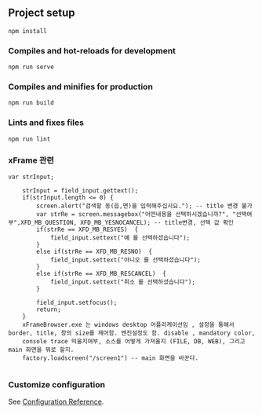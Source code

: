 ## Project setup
```
npm install
```

### Compiles and hot-reloads for development
```
npm run serve
```

### Compiles and minifies for production
```
npm run build
```

### Lints and fixes files
```
npm run lint
```
### xFrame 관련
```
var	strInput;

	strInput = field_input.gettext();
	if(strInput.length <= 0) {
		screen.alert("검색할 동(읍,면)을 입력해주십시요."); -- title 변경 불가
		var strRe = screen.messagebox("어떤내용을 선택하시겠습니까?", "선택여부",XFD_MB_QUESTION, XFD_MB_YESNOCANCEL); -- title변경, 선택 값 확인
		if(strRe == XFD_MB_RESYES)  {
			field_input.settext("예 를 선택하셨습니다");
		}
		else if(strRe == XFD_MB_RESNO)  {
			field_input.settext("아니오 를 선택하셨습니다");
		}
		else if(strRe == XFD_MB_RESCANCEL)  {
			field_input.settext("취소 를 선택하셨습니다");
		}

		field_input.setfocus();
		return;
	}
	xFrameBrowser.exe 는 windows desktop 어플리케이션임 , 설정을 통해서 border, title, 창의 size를 제어함. 엔진설정도 함. disable , mandatory color,
	console trace 띄울지여부, 소스를 어떻게 가져올지 (FILE, DB, WEB), 그리고 main 화면을 뭐로 할지.
	factory.loadscreen("/screen1") -- main 화면을 바꾼다.


```

### Customize configuration
See [Configuration Reference](https://cli.vuejs.org/config/).

